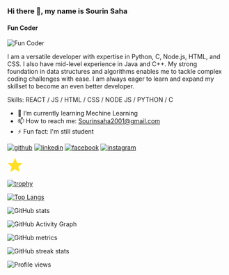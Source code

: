 ### Hi there 👋, my name is Sourin Saha
#### Fun Coder
![Fun Coder](https://camo.githubusercontent.com/5e3babfce4609dcd669a8f2a6d37b47c85486729942c57c5afbfc715f0b5dff7/68747470733a2f2f7777772e6469676974616c736f6c7574696f6e73657276696365732e636f6d2f696d672f73657276696365732f776562253230646576656c6f706d656e742e676966)

I am a versatile developer with expertise in Python, C, Node.js, HTML, and CSS. I also have mid-level experience in Java and C++. My strong foundation in data structures and algorithms enables me to tackle complex coding challenges with ease. I am always eager to learn and expand my skillset to become an even better developer.

Skills:  REACT / JS / HTML / CSS / NODE JS / PYTHON / C

- 🌱 I’m currently learning Mechine Learning 
- 📫 How to reach me: Sourinsaha2001@gmail.com 
- ⚡ Fun fact: I'm still student 


[<img src='https://cdn.jsdelivr.net/npm/simple-icons@3.0.1/icons/github.svg' alt='github' height='40'>](https://github.com/Sourin123)  [<img src='https://cdn.jsdelivr.net/npm/simple-icons@3.0.1/icons/linkedin.svg' alt='linkedin' height='40'>](https://www.linkedin.com/in/https://www.linkedin.com/in/sourin-saha-3586281b7//)  [<img src='https://cdn.jsdelivr.net/npm/simple-icons@3.0.1/icons/facebook.svg' alt='facebook' height='40'>](https://www.facebook.com/https://www.facebook.com/sourin.saha.182/)  [<img src='https://cdn.jsdelivr.net/npm/simple-icons@3.0.1/icons/instagram.svg' alt='instagram' height='40'>](https://www.instagram.com/https://www.instagram.com/sourin.saha.5815//)  

<a href='https://stars.github.com/'><img src='https://raw.githubusercontent.com/acervenky/animated-github-badges/master/assets/starbadge.gif' width='35' height='35'></a> 

[![trophy](https://github-profile-trophy.vercel.app/?username=Sourin123)](https://github.com/ryo-ma/github-profile-trophy)

[![Top Langs](https://github-readme-stats.vercel.app/api/top-langs/?username=Sourin123)](https://github.com/anuraghazra/github-readme-stats)

![GitHub stats](https://github-readme-stats.vercel.app/api?username=Sourin123&show_icons=true)  

![GitHub Activity Graph](https://activity-graph.herokuapp.com/graph?username=Sourin123)  

![GitHub metrics](https://metrics.lecoq.io/Sourin123)  

![GitHub streak stats](https://streak-stats.demolab.com/?user=Sourin123)  

![Profile views](https://gpvc.arturio.dev/Sourin123)  
